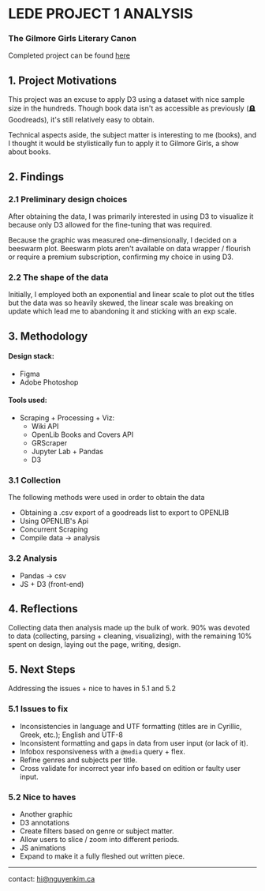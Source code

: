 # LEDE PROJECT 1 ANALYSIS
### The Gilmore Girls Literary Canon
Completed project can be found [here]("nguyenkim.ca/data-viz/gg/gilmores")

## 1. Project Motivations
This project was an excuse to apply D3 using a dataset with nice sample size in the hundreds. Though book data isn't as accessible as previously (:headstone: Goodreads), it's still relatively easy to obtain. 

Technical aspects aside, the subject matter is interesting to me (books), and I thought it would be stylistically fun to apply it to Gilmore Girls, a show about books.

## 2. Findings 

### 2.1 Preliminary design choices
After obtaining the data, I was primarily interested in using D3 to visualize it because only D3 allowed for the fine-tuning that was required.

Because the graphic was measured one-dimensionally, I decided on a beeswarm plot. Beeswarm plots aren't available on data wrapper / flourish or require a premium subscription, confirming my choice in using D3.

### 2.2 The shape of the data

Initially, I employed both an exponential and linear scale to plot out the titles but the data was so heavily skewed, the linear scale was breaking on update which lead me to abandoning it and sticking with an exp scale.

## 3. Methodology
#### Design stack:
- Figma
- Adobe Photoshop

#### Tools used:
- Scraping + Processing + Viz: 
	- Wiki API
	- OpenLib Books and Covers API
	- GRScraper
	- Jupyter Lab + Pandas
	- D3

### 3.1 Collection
The following methods were used in order to obtain the data
- Obtaining a .csv export of a goodreads list to export to OPENLIB
- Using OPENLIB's Api 
- Concurrent Scraping
- Compile data -> analysis 

### 3.2 Analysis
- Pandas -> csv
- JS + D3 (front-end)

## 4. Reflections
Collecting data then analysis made up the bulk of work. 90% was devoted to data (collecting, parsing + cleaning, visualizing), with the remaining 10% spent on design, laying out the page, writing, design.

## 5. Next Steps
Addressing the issues + nice to haves in 5.1 and 5.2

### 5.1 Issues to fix
- Inconsistencies in language and UTF formatting (titles are in Cyrillic, Greek, etc.); English and UTF-8
- Inconsistent formatting and gaps in data from user input (or lack of it).
- Infobox responsiveness with a `@media` query + flex.
- Refine genres and subjects per title.
- Cross validate for incorrect year info based on edition or faulty user input.

### 5.2 Nice to haves
- Another graphic
- D3 annotations 
- Create filters based on genre or subject matter.
- Allow users to slice / zoom into different periods.
- JS animations
- Expand to make it a fully fleshed out written piece.
-----------------------------
contact: hi@nguyenkim.ca
